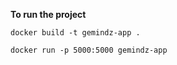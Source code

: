 **To run the project**
```shell
docker build -t gemindz-app .
```
```shell
docker run -p 5000:5000 gemindz-app
```

